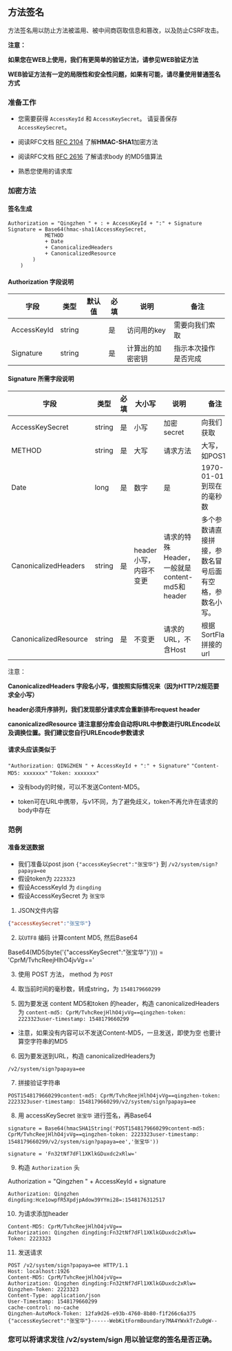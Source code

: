## 方法签名

方法签名用以防止方法被滥用、被中间商窃取信息和篡改，以及防止CSRF攻击。

**注意：**

**如果您在WEB上使用，我们有更简单的验证方法，请参见WEB验证方法**

**WEB验证方法有一定的局限性和安全性问题，如果有可能，请尽量使用普通签名方式**

### 准备工作

* 您需要获得 ```AccessKeyId``` 和  ```AccessKeySecret```。  请妥善保存 ```AccessKeySecret```。

* 阅读RFC文档 [RFC 2104](https://www.ietf.org/rfc/rfc2104.txt) 了解**HMAC-SHA1**加密方法

* 阅读RFC文档 [RFC 2616](https://www.ietf.org/rfc/rfc2616.txt) 了解请求body 的MD5值算法

* 熟悉您使用的请求库

### 加密方法

#### 签名生成
```
Authorization = "Qingzhen " + : + AccessKeyId + ":" + Signature
Signature = Base64(hmac-sha1(AccessKeySecret,
            METHOD
            + Date
            + CanonicalizedHeaders
            + CanonicalizedResource
        )
    )
```


#### Authorization 字段说明
| 字段        	| 类型   	| 默认值 	| 必填 	| 说明                       	| 备注                   	|
|-------------	|--------	|--------	|------	|----------------------------	|------------------------	|
| AccessKeyId 	| string 	|        	| 是   	| 访问用的key                	| 需要向我们索取         	|
| Signature   	| string 	|        	| 是   	| 计算出的加密密钥           	| 指示本次操作是否完成   	|




#### Signature 所需字段说明

| 字段                  	| 类型   	| 必填 	| 大小写                 	| 说明       	| 备注                                 	|
|-----------------------	|--------	|------	|------------------------	|------------	|--------------------------------------	|
| AccessKeySecret       	| string 	| 是   	| 小写                   	| 加密secret 	| 向我们获取                           	|
| METHOD                	| string 	| 是   	| 大写                   	| 请求方法   	| 大写，如POST                         	|
| Date                  	| long   	| 是   	| 数字                   	| 是         	| 1970-01-01到现在的毫秒数             	|
| CanonicalizedHeaders  	| string 	| 是   	| header小写，内容不变更 	| 请求的特殊Header，一般就是content-md5和header        	| 多个参数请直接拼接，参数名冒号后面有空格，参数名小写。 	|
| CanonicalizedResource 	| string 	| 是   	| 不变更                 	| 请求的URL，不含Host   	| 根据SortFlag拼接的url                	|

注意：

**CanonicalizedHeaders 字段名小写，值按照实际情况来（因为HTTP/2规范要求全小写）**

**header必须升序排列，我们发现部分请求库会重新排布request header**

**canonicalizedResource 请注意部分库会自动将URL中参数进行URLEncode以及调换位置。我们建议您自行URLEncode参数请求**



#### 请求头应该类似于
```"Authorization: QINGZHEN " + AccessKeyId + ":" + Signature"```
```"Content-MD5: xxxxxxx"```
```"Token: xxxxxxx"```

* 没有body的时候，可以不发送Content-MD5。

* token可在URL中携带，与v1不同，为了避免歧义，token不再允许在请求的body中存在


### 范例

#### 准备发送数据
* 我们准备以post json ```{"accessKeySecret":"张宝华"}``` 到  ```/v2/system/sign?papaya=ee```
* 假设token为 ```2223323```
* 假设AccessKeyId 为 ```dingding```
* 假设AccessKeySecret 为 ```张宝华```

1. JSON文件内容

```json
{"accessKeySecret":"张宝华"}
```

2. 以```UTF8``` 编码 计算content MD5, 然后Base64

Base64(MD5(byte('{"accessKeySecret":"张宝华"}'))) = 'CprM/TvhcReejHlhO4jvVg=='

3. 使用 POST 方法， method 为 ```POST```

4. 取当前时间的毫秒数，转成string，为 ```1548179660299```

5. 因为要发送 content MD5和token 的header，构造 canonicalizedHeaders为 
```content-md5: CprM/TvhcReejHlhO4jvVg==qingzhen-token: 2223323user-timestamp: 1548179660299```

* 注意，如果没有内容可以不发送Content-MD5，一旦发送，即使为空 也要计算空字符串的MD5

6. 因为要发送到URL，构造 canonicalizedHeaders为 

```/v2/system/sign?papaya=ee```

7. 拼接验证字符串

```POST1548179660299content-md5: CprM/TvhcReejHlhO4jvVg==qingzhen-token: 2223323user-timestamp: 1548179660299/v2/system/sign?papaya=ee```

8. 用 accessKeySecret ```张宝华``` 进行签名，再Base64

```signature = Base64(hmacSHA1String('POST1548179660299content-md5: CprM/TvhcReejHlhO4jvVg==qingzhen-token: 2223323user-timestamp: 1548179660299/v2/system/sign?papaya=ee','张宝华'))```

```signature = 'Fn32tNf7dFl1XKlkGDuxdc2xRlw='```

9. 构造 ```Authorization``` 头

Authorization = "Qingzhen " + AccessKeyId + signature

```Authorization: Qingzhen dingding:Hce1owpfR5XpdjpAdow39YYmi28=:1548176312517```

10. 为请求添加header
```
Content-MD5: CprM/TvhcReejHlhO4jvVg==
Authorization: Qingzhen dingding:Fn32tNf7dFl1XKlkGDuxdc2xRlw=
Token: 2223323
```

11. 发送请求

```
POST /v2/system/sign?papaya=ee HTTP/1.1
Host: localhost:1926
Content-MD5: CprM/TvhcReejHlhO4jvVg==
Authorization: Qingzhen dingding:Fn32tNf7dFl1XKlkGDuxdc2xRlw=
Qingzhen-Token: 2223323
Content-Type: application/json
User-Timestamp: 1548179660299
cache-control: no-cache
Qingzhen-AutoMock-Token: 12fa9d26-e93b-4760-8b80-f1f266c6a375
{"accessKeySecret":"张宝华"}------WebKitFormBoundary7MA4YWxkTrZu0gW--
```

### 您可以将请求发往 /v2/system/sign 用以验证您的签名是否正确。